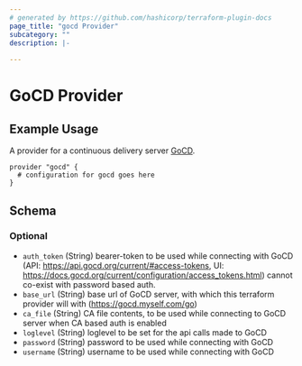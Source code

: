 ```yaml
---
# generated by https://github.com/hashicorp/terraform-plugin-docs
page_title: "gocd Provider"
subcategory: ""
description: |-
  
---
```


# GoCD Provider

## Example Usage

A provider for a continuous delivery server [GoCD](https://www.gocd.org/).

```hcl
provider "gocd" {
  # configuration for gocd goes here
}
```

<!-- schema generated by tfplugindocs -->
## Schema

### Optional

- `auth_token` (String) bearer-token to be used while connecting with GoCD (API: https://api.gocd.org/current/#access-tokens, UI: https://docs.gocd.org/current/configuration/access_tokens.html) cannot co-exist with password based auth.
- `base_url` (String) base url of GoCD server, with which this terraform provider will with (https://gocd.myself.com/go)
- `ca_file` (String) CA file contents, to be used while connecting to GoCD server when CA based auth is enabled
- `loglevel` (String) loglevel to be set for the api calls made to GoCD
- `password` (String) password to be used while connecting with GoCD
- `username` (String) username to be used while connecting with GoCD
